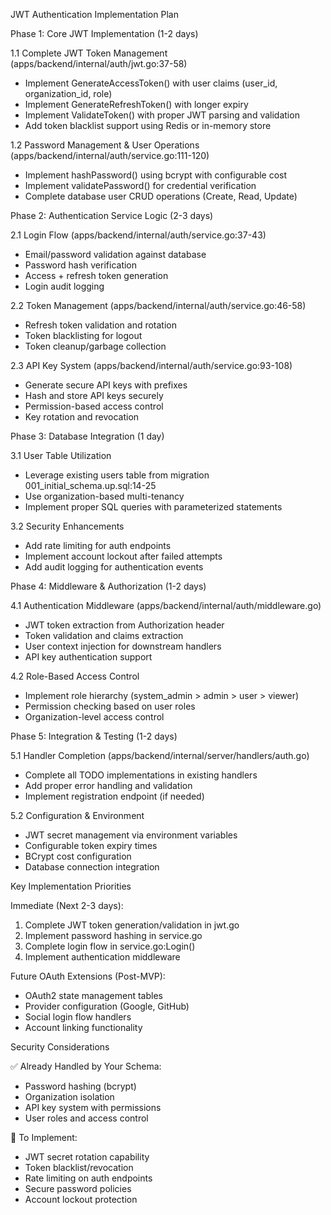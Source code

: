 JWT Authentication Implementation Plan

  Phase 1: Core JWT Implementation (1-2 days)

  1.1 Complete JWT Token Management (apps/backend/internal/auth/jwt.go:37-58)
  - Implement GenerateAccessToken() with user claims (user_id, organization_id, role)
  - Implement GenerateRefreshToken() with longer expiry
  - Implement ValidateToken() with proper JWT parsing and validation
  - Add token blacklist support using Redis or in-memory store

  1.2 Password Management & User Operations (apps/backend/internal/auth/service.go:111-120)
  - Implement hashPassword() using bcrypt with configurable cost
  - Implement validatePassword() for credential verification
  - Complete database user CRUD operations (Create, Read, Update)

  Phase 2: Authentication Service Logic (2-3 days)

  2.1 Login Flow (apps/backend/internal/auth/service.go:37-43)
  - Email/password validation against database
  - Password hash verification
  - Access + refresh token generation
  - Login audit logging

  2.2 Token Management (apps/backend/internal/auth/service.go:46-58)
  - Refresh token validation and rotation
  - Token blacklisting for logout
  - Token cleanup/garbage collection

  2.3 API Key System (apps/backend/internal/auth/service.go:93-108)
  - Generate secure API keys with prefixes
  - Hash and store API keys securely
  - Permission-based access control
  - Key rotation and revocation

  Phase 3: Database Integration (1 day)

  3.1 User Table Utilization
  - Leverage existing users table from migration 001_initial_schema.up.sql:14-25
  - Use organization-based multi-tenancy
  - Implement proper SQL queries with parameterized statements

  3.2 Security Enhancements
  - Add rate limiting for auth endpoints
  - Implement account lockout after failed attempts
  - Add audit logging for authentication events

  Phase 4: Middleware & Authorization (1-2 days)

  4.1 Authentication Middleware (apps/backend/internal/auth/middleware.go)
  - JWT token extraction from Authorization header
  - Token validation and claims extraction
  - User context injection for downstream handlers
  - API key authentication support

  4.2 Role-Based Access Control
  - Implement role hierarchy (system_admin > admin > user > viewer)
  - Permission checking based on user roles
  - Organization-level access control

  Phase 5: Integration & Testing (1-2 days)

  5.1 Handler Completion (apps/backend/internal/server/handlers/auth.go)
  - Complete all TODO implementations in existing handlers
  - Add proper error handling and validation
  - Implement registration endpoint (if needed)

  5.2 Configuration & Environment
  - JWT secret management via environment variables
  - Configurable token expiry times
  - BCrypt cost configuration
  - Database connection integration

  Key Implementation Priorities

  Immediate (Next 2-3 days):
  1. Complete JWT token generation/validation in jwt.go
  2. Implement password hashing in service.go
  3. Complete login flow in service.go:Login()
  4. Implement authentication middleware

  Future OAuth Extensions (Post-MVP):
  - OAuth2 state management tables
  - Provider configuration (Google, GitHub)
  - Social login flow handlers
  - Account linking functionality

  Security Considerations

  ✅ Already Handled by Your Schema:
  - Password hashing (bcrypt)
  - Organization isolation
  - API key system with permissions
  - User roles and access control

  🔧 To Implement:
  - JWT secret rotation capability
  - Token blacklist/revocation
  - Rate limiting on auth endpoints
  - Secure password policies
  - Account lockout protection